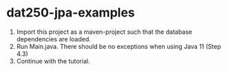 # dat250-jpa-examples

1. Import this project as a maven-project such that the database dependencies are loaded.
3. Run Main.java. There should be no exceptions when using Java 11 (Step 4.3)
4. Continue with the tutorial.